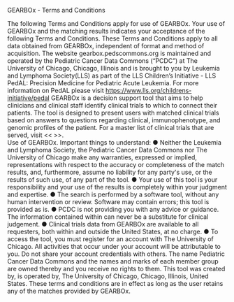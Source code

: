GEARBOx - Terms and Conditions

The following Terms  and Conditions apply for use of GEARBOx. Your use of GEARBOx and the matching results indicates your acceptance of the following Terms and Conditions. These Terms and Conditions apply to all data obtained from GEARBOx, independent of format and method of acquisition.
The website gearbox.pedscommons.org is maintained and operated by the Pediatric Cancer Data Commons (“PCDC”) at The University of Chicago, Chicago, Illinois and is brought to you by Leukemia and Lymphoma Society(LLS) as part of the LLS Children’s Initiative - LLS PedAL: Precision Medicine for Pediatric Acute Leukemia. For more information on PedAL please visit https://www.lls.org/childrens-initiative/pedal
GEARBOx is a decision support tool that aims to help clinicians and clinical staff identify clinical trials to which to connect their patients. The tool is designed to present users with matched clinical trials based on answers to questions regarding clinical, immunophenotype, and genomic profiles of the patient. For a master list of clinical trials that are served, visit << >>.  
Use of GEARBOx.  Important things to understand:
●	Neither the Leukemia and Lymphoma Society, the Pediatric Cancer Data Commons nor  The University of Chicago make any warranties, expressed or implied, representations with respect to the accuracy or completeness of the match results, and, furthermore, assume no liability for any party's use, or the results of such use, of any part of the tool. 
●	Your use of this tool is your responsibility and your use of the results is completely within your judgment and expertise.
●	The search is performed by a software tool, without any human intervention or review. Software may contain errors; this tool is provided as is.
●	PCDC is not providing you with any advice or guidance. The information contained within can never be a substitute for clinical judgement.
●	Clinical trials data from GEARBOx are available to all requesters, both within and outside the United States, at no charge.
●	To access the tool, you must register for an account with The University of Chicago. All activities that occur under your account will be attributable to you. Do not share your account credentials with others.
The name Pediatric Cancer Data Commons and the names and marks of each member group are owned thereby and you receive no rights to them.
This tool was created by, is operated by, The University of Chicago, Chicago, Illinois, United States.
These terms and conditions are in effect as long as the user retains any of the matches provided by GEARBOx.
